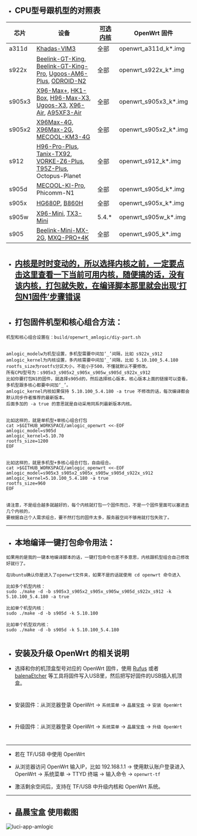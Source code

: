 - ## CPU型号跟机型的对照表

| 芯片  | 设备 | [可选内核](https://github.com/ophub/kernel/tree/main/pub/stable) | OpenWrt 固件 |
| ---- | ---- | ---- | ---- |
| a311d | [Khadas-VIM3](https://www.gearbest.com/boards---shields/pp_3008145189226460.html) | 全部 | openwrt_a311d_k*.img |
| s922x | [Beelink-GT-King](https://tokopedia.link/RAgZmOM41db), [Beelink-GT-King-Pro](https://www.gearbest.com/tv-box/pp_3008857542462482.html), [Ugoos-AM6-Plus](https://tokopedia.link/pHGKXuV41db), [ODROID-N2](https://www.tokopedia.com/search?st=product&q=ODROID-N2) | 全部 | openwrt_s922x_k*.img |
| s905x3 | [X96-Max+](https://tokopedia.link/uMaH09s41db), [HK1-Box](https://tokopedia.link/xhWeQgTuwfb), [H96-Max-X3](https://tokopedia.link/KuWvwoYuwfb), [Ugoos-X3](https://tokopedia.link/duoIXZpdGgb), [X96-Air](https://www.gearbest.com/tv-box/pp_3002885621272175.html), [A95XF3-Air](https://tokopedia.link/ByBL45jdGgb) | 全部 | openwrt_s905x3_k*.img |
| s905x2 | [X96Max-4G](https://tokopedia.link/HcfLaRzjqeb), [X96Max-2G](https://tokopedia.link/HcfLaRzjqeb), [MECOOL-KM3-4G](https://www.gearbest.com/tv-box/pp_3008133484979616.html) | 全部 | openwrt_s905x2_k*.img |
| s912 | [H96-Pro-Plus](https://www.gearbest.com/tv-box-mini-pc/pp_503486.html), [Tanix-TX92](http://www.tanix-box.com/project-view/tanix-tx92-android-tv-box-powered-amlogic-s912/), [VORKE-Z6-Plus](http://www.vorke.com/project/vorke-z6-2/), [T95Z-Plus](https://www.tokopedia.com/search?st=product&q=t95z%20plus), Octopus-Planet | 全部 | openwrt_s912_k*.img |
| s905d | [MECOOL-KI-Pro](https://www.gearbest.com/tv-box-mini-pc/pp_629409.html), Phicomm-N1 | 全部 | openwrt_s905d_k*.img |
| s905x | [HG680P](https://tokopedia.link/HbrIbqQcGgb), [B860H](https://www.zte.com.cn/global/products/cocloud/201707261551/IP-STB/ZXV10-B860H) | 全部 | openwrt_s905x_k*.img |
| s905w | [X96-Mini](https://tokopedia.link/ro207Hsjqeb), [TX3-Mini](https://www.gearbest.com/tv-box/pp_009748238474.html) | 5.4.* | openwrt_s905w_k*.img |
| s905 | [Beelink-Mini-MX-2G](https://www.gearbest.com/tv-box-mini-pc/pp_321409.html), [MXQ-PRO+4K](https://www.gearbest.com/tv-box-mini-pc/pp_354313.html) | 全部 | openwrt_s905_k*.img |


#
#

- ## [内核是时时变动的，所以选择内核之前，一定要点击这里查看一下当前可用内核，随便搞的话，没有该内核，打包就失败，在编译脚本那里就会出现‘打包N1固件’步骤错误](https://github.com/ophub/kernel/tree/main/pub/stable)

#
#

- ## 打包固件机型和核心组合方法：
```
机型和核心组合设置在：build/openwrt_amlogic/diy-part.sh


amlogic_modelw为机型设置，多机型需要中间加‘_’间隔，比如 s922x_s912
amlogic_kernel为内核设置，多内核需要中间加‘_’间隔，比如 5.10.100_5.4.180
rootfs_size为rootfs分区大小，不能小于500，不懂就默认不要修改。
所有CPU型号为：s905x3_s905x2_s905x_s905w_s905d_s922x_s912
比如你要打包N1的固件，就选择s905d的，然后选择核心版本，核心版本上面的链接可以查看，多机型跟多核心都要中间加‘_’。
amlogic_kernel内核如果保持 5.10.100_5.4.180 -a true 不修改的话，每次编译都会默认同步作者推荐的最新版本。
后面多加的 -a true 的意思就是自动采用同系列最新版本内核。


比如这样的，就是单机型+单核心组合打包
cat >$GITHUB_WORKSPACE/amlogic_openwrt <<-EOF
amlogic_model=s905d
amlogic_kernel=5.10.70
rootfs_size=1200
EOF


比如这样的，就是多机型+多核心组合打包，自由组合。
cat >$GITHUB_WORKSPACE/amlogic_openwrt <<-EOF
amlogic_model=s905x3_s905x2_s905x_s905w_s905d_s922x_s912
amlogic_kernel=5.10.100_5.4.180 -a true
rootfs_size=960
EOF


请注意，不是组合越多就越好的，每个内核就打包一个固件而已，不是一个固件里面可以塞进去几个内核的，
要根据自己个人需求组合，要不然打包的固件太多，服务器空间不够用就打包失败了。
```

---

- ## 本地编译一键打包命令用法：
```
如果用的是我的一键本地编译脚本的话，一键打包命令也差不多意思，内核跟机型组合自己修改好就行了。

在Ubuntu确认你是进入了openwrt文件夹，如果不是的话就使用 cd openwrt 命令进入

比如多个机型内核：
sudo ./make -d -b s905x3_s905x2_s905x_s905w_s905d_s922x_s912 -k 5.10.100_5.4.180 -a true

比如单个机型内核：
sudo ./make -d -b s905d -k 5.10.100

比如单个机型双内核：
sudo ./make -d -b s905d -k 5.10.100_5.4.180
```


#
#
#

- ## 安装及升级 OpenWrt 的相关说明

- 选择和你的机顶盒型号对应的 OpenWrt 固件，使用 [Rufus](https://rufus.ie/) 或者 [balenaEtcher](https://www.balena.io/etcher/) 等工具将固件写入USB里，然后把写好固件的USB插入机顶盒。
#
- 安装固件：从浏览器登录 OpenWrt  → `系统菜单` → `晶晨宝盒` → `安装 OpenWrt`
#
- 升级固件：从浏览器登录 OpenWrt  → `系统菜单` → `晶晨宝盒` → `升级 OpenWrt`
#
---
- 若在 TF/USB 中使用 OpenWrt

- 从浏览器访问 OpenWrt 输入IP，比如 192.168.1.1 → 使用默认账户登录进入 OpenWrt → 系统菜单 → TTYD 终端 → 输入命令 →  `openwrt-tf`

- 激活剩余空间后，支持在 TF/USB 中升级内核和 OpenWrt 系统。
- ---

- ## 晶晨宝盒 使用截图

![luci-app-amlogic](https://user-images.githubusercontent.com/68696949/121277810-f9ebd800-c903-11eb-9bf4-7c2b11f9a1d3.gif)
